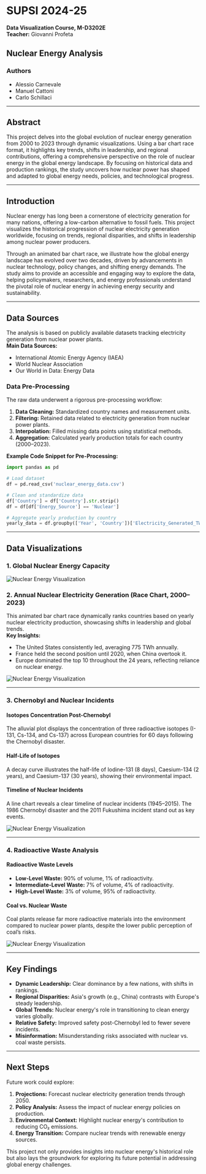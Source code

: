 
# SUPSI 2024-25  
**Data Visualization Course, M-D3202E**  
**Teacher:** Giovanni Profeta  

## Nuclear Energy Analysis  

### Authors  
- Alessio Carnevale  
- Manuel Cattoni  
- Carlo Schillaci  

---

## Abstract  
This project delves into the global evolution of nuclear energy generation from 2000 to 2023 through dynamic visualizations. Using a bar chart race format, it highlights key trends, shifts in leadership, and regional contributions, offering a comprehensive perspective on the role of nuclear energy in the global energy landscape. By focusing on historical data and production rankings, the study uncovers how nuclear power has shaped and adapted to global energy needs, policies, and technological progress.

---

## Introduction  
Nuclear energy has long been a cornerstone of electricity generation for many nations, offering a low-carbon alternative to fossil fuels. This project visualizes the historical progression of nuclear electricity generation worldwide, focusing on trends, regional disparities, and shifts in leadership among nuclear power producers.

Through an animated bar chart race, we illustrate how the global energy landscape has evolved over two decades, driven by advancements in nuclear technology, policy changes, and shifting energy demands. The study aims to provide an accessible and engaging way to explore the data, helping policymakers, researchers, and energy professionals understand the pivotal role of nuclear energy in achieving energy security and sustainability.

---

## Data Sources  
The analysis is based on publicly available datasets tracking electricity generation from nuclear power plants.  
**Main Data Sources:**  
- International Atomic Energy Agency (IAEA)  
- World Nuclear Association  
- Our World in Data: Energy Data  

### Data Pre-Processing  
The raw data underwent a rigorous pre-processing workflow:  
1. **Data Cleaning:** Standardized country names and measurement units.  
2. **Filtering:** Retained data related to electricity generation from nuclear power plants.  
3. **Interpolation:** Filled missing data points using statistical methods.  
4. **Aggregation:** Calculated yearly production totals for each country (2000–2023).  

**Example Code Snippet for Pre-Processing:**  
```python
import pandas as pd

# Load dataset
df = pd.read_csv('nuclear_energy_data.csv')

# Clean and standardize data
df['Country'] = df['Country'].str.strip()
df = df[df['Energy_Source'] == 'Nuclear']

# Aggregate yearly production by country
yearly_data = df.groupby(['Year', 'Country'])['Electricity_Generated_TWh'].sum().reset_index()
```

---

## Data Visualizations  

### 1. Global Nuclear Energy Capacity  

![Nuclear Energy Visualization](images/image1.png)

### 2. Annual Nuclear Electricity Generation (Race Chart, 2000–2023)  
This animated bar chart race dynamically ranks countries based on yearly nuclear electricity production, showcasing shifts in leadership and global trends.  
**Key Insights:**  
- The United States consistently led, averaging 775 TWh annually.  
- France held the second position until 2020, when China overtook it.  
- Europe dominated the top 10 throughout the 24 years, reflecting reliance on nuclear energy.  

![Nuclear Energy Visualization](images/image2.png)

---

### 3. Chernobyl and Nuclear Incidents  

#### Isotopes Concentration Post-Chernobyl  
The alluvial plot displays the concentration of three radioactive isotopes (I-131, Cs-134, and Cs-137) across European countries for 60 days following the Chernobyl disaster.  

#### Half-Life of Isotopes  
A decay curve illustrates the half-life of Iodine-131 (8 days), Caesium-134 (2 years), and Caesium-137 (30 years), showing their environmental impact.  

#### Timeline of Nuclear Incidents  
A line chart reveals a clear timeline of nuclear incidents (1945–2015). The 1986 Chernobyl disaster and the 2011 Fukushima incident stand out as key events.  

![Nuclear Energy Visualization](images/image3.png)

---

### 4. Radioactive Waste Analysis  

#### Radioactive Waste Levels  
- **Low-Level Waste:** 90% of volume, 1% of radioactivity.  
- **Intermediate-Level Waste:** 7% of volume, 4% of radioactivity.  
- **High-Level Waste:** 3% of volume, 95% of radioactivity.  

#### Coal vs. Nuclear Waste  
Coal plants release far more radioactive materials into the environment compared to nuclear power plants, despite the lower public perception of coal’s risks.

![Nuclear Energy Visualization](images/image4.png)

---

## Key Findings  
- **Dynamic Leadership:** Clear dominance by a few nations, with shifts in rankings.  
- **Regional Disparities:** Asia's growth (e.g., China) contrasts with Europe's steady leadership.  
- **Global Trends:** Nuclear energy's role in transitioning to clean energy varies globally.  
- **Relative Safety:** Improved safety post-Chernobyl led to fewer severe incidents.  
- **Misinformation:** Misunderstanding risks associated with nuclear vs. coal waste persists.  

---

## Next Steps  
Future work could explore:  
1. **Projections:** Forecast nuclear electricity generation trends through 2050.  
2. **Policy Analysis:** Assess the impact of nuclear energy policies on production.  
3. **Environmental Context:** Highlight nuclear energy's contribution to reducing CO₂ emissions.  
4. **Energy Transition:** Compare nuclear trends with renewable energy sources.  

This project not only provides insights into nuclear energy's historical role but also lays the groundwork for exploring its future potential in addressing global energy challenges.
